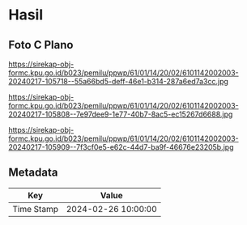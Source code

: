 # Hasil

## Foto C Plano

https://sirekap-obj-formc.kpu.go.id/b023/pemilu/ppwp/61/01/14/20/02/6101142002003-20240217-105718--55a66bd5-deff-46e1-b314-287a6ed7a3cc.jpg

https://sirekap-obj-formc.kpu.go.id/b023/pemilu/ppwp/61/01/14/20/02/6101142002003-20240217-105808--7e97dee9-1e77-40b7-8ac5-ec15267d6688.jpg

https://sirekap-obj-formc.kpu.go.id/b023/pemilu/ppwp/61/01/14/20/02/6101142002003-20240217-105909--7f3cf0e5-e62c-44d7-ba9f-46676e23205b.jpg


## Metadata

| Key        | Value               |
| ---------- | ------------------- |
| Time Stamp | 2024-02-26 10:00:00 |



